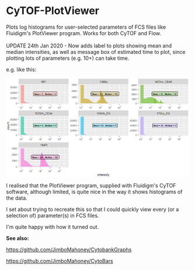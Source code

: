 # CyTOF-PlotViewer

Plots log histograms for user-selected parameters of FCS files like Fluidigm's PlotViewer program. Works for both CyTOF and Flow.
<br>
<br>
UPDATE 24th Jan 2020 - Now adds label to plots showing mean and median intensities, as well as message box of estimated time to plot, since plotting lots of parameters (e.g. 10+) can take time.

e.g. like this:


<img src="https://raw.githubusercontent.com/JimboMahoney/CyTOF-PlotViewer/master/2020-01-24%2013_45_37-RStudio.png"
  align="center" />
  
 
 
 I realised that the PlotViewer program, supplied with Fluidigm's CyTOF software, although limited, is quite nice in the way it shows histograms of the data.
  
  I set about trying to recreate this so that I could quickly view every (or a selection of) parameter(s) in FCS files.
  
  I'm quite happy with how it turned out.
  
  <b>See also:</b>
  
  https://github.com/JimboMahoney/CytobankGraphs
  
  https://github.com/JimboMahoney/CytoBars
